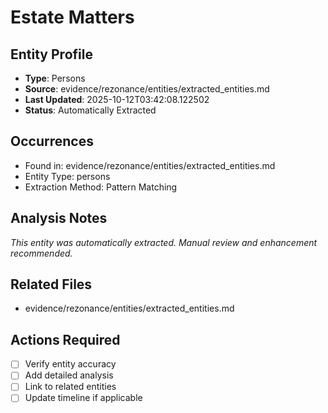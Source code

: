 # Estate Matters

## Entity Profile
- **Type**: Persons
- **Source**: evidence/rezonance/entities/extracted_entities.md
- **Last Updated**: 2025-10-12T03:42:08.122502
- **Status**: Automatically Extracted

## Occurrences
- Found in: evidence/rezonance/entities/extracted_entities.md
- Entity Type: persons
- Extraction Method: Pattern Matching

## Analysis Notes
*This entity was automatically extracted. Manual review and enhancement recommended.*

## Related Files
- evidence/rezonance/entities/extracted_entities.md

## Actions Required
- [ ] Verify entity accuracy
- [ ] Add detailed analysis
- [ ] Link to related entities
- [ ] Update timeline if applicable
